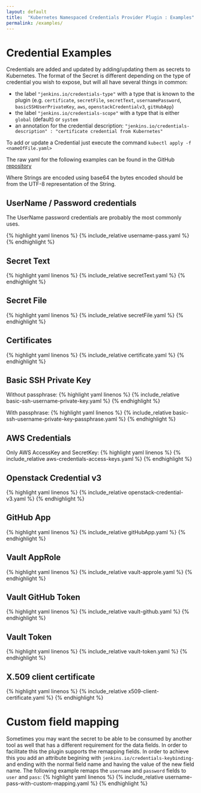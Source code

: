 ```yaml
---
layout: default
title:  "Kubernetes Namespaced Credentials Provider Plugin : Examples"
permalink: /examples/
---
```


# Credential Examples

Credentials are added and updated by adding/updating them as secrets to Kubernetes.
The format of the Secret is different depending on the type of credential you wish to expose, but will all have several things in common:

- the label  `"jenkins.io/credentials-type"` with a type that is known to the plugin (e.g. `certificate`, `secretFile`, `secretText`, `usernamePassword`, `basicSSHUserPrivateKey`, `aws`, `openstackCredentialv3`, `gitHubApp`)
- the label  `"jenkins.io/credentials-scope"` with a type that is either `global` (default) or `system`
- an annotation for the credential description: `"jenkins.io/credentials-description" : "certificate credential from Kubernetes"`

To add or update a Credential just execute the command `kubectl apply -f <nameOfFile.yaml>`

The raw yaml for the following examples can be found in the GitHub [repository](https://github.com/jenkinsci/kubernetes-credentials-provider-plugin/tree/master/docs/examples)

Where Strings are encoded using base64 the bytes encoded should be from the UTF-8 representation of the String.

## UserName / Password credentials

The UserName password credentials are probably the most commonly uses.

{% highlight yaml linenos %}
{% include_relative username-pass.yaml %}
{% endhighlight %}

## Secret Text

{% highlight yaml linenos %}
{% include_relative secretText.yaml %}
{% endhighlight %}

## Secret File

{% highlight yaml linenos %}
{% include_relative secretFile.yaml %}
{% endhighlight %}

## Certificates

{% highlight yaml linenos %}
{% include_relative certificate.yaml %}
{% endhighlight %}

## Basic SSH Private Key

Without passphrase:
{% highlight yaml linenos %}
{% include_relative basic-ssh-username-private-key.yaml %}
{% endhighlight %}

With passphrase:
{% highlight yaml linenos %}
{% include_relative basic-ssh-username-private-key-passphrase.yaml %}
{% endhighlight %}

## AWS Credentials

Only AWS AccessKey and SecretKey:
{% highlight yaml linenos %}
{% include_relative aws-credentials-access-keys.yaml %}
{% endhighlight %}

## Openstack Credential v3

{% highlight yaml linenos %}
{% include_relative openstack-credential-v3.yaml %}
{% endhighlight %}

## GitHub App

{% highlight yaml linenos %}
{% include_relative gitHubApp.yaml %}
{% endhighlight %}

## Vault AppRole

{% highlight yaml linenos %}
{% include_relative vault-approle.yaml %}
{% endhighlight %}

## Vault GitHub Token

{% highlight yaml linenos %}
{% include_relative vault-github.yaml %}
{% endhighlight %}

## Vault Token

{% highlight yaml linenos %}
{% include_relative vault-token.yaml %}
{% endhighlight %}

## X.509 client certificate

{% highlight yaml linenos %}
{% include_relative x509-client-certificate.yaml %}
{% endhighlight %}

# Custom field mapping

Sometimes you may want the secret to be able to be consumed by another tool as well that has a different requirement for the data fields.
In order to facilitate this the plugin supports the remapping fields.
In order to achieve this you add an attribute begining with `jenkins.io/credentials-keybinding-` and ending with the normal field name and having the value of the new field name.
The following example remaps the `username` and `password` fields to `user` and `pass`:
{% highlight yaml linenos %}
{% include_relative username-pass-with-custom-mapping.yaml %}
{% endhighlight %}
